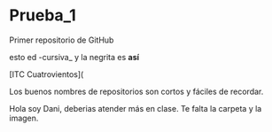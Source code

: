 # Prueba_1
Primer repositorio de GitHub

esto ed -cursiva_ y la negrita es **así**

[ITC Cuatrovientos](

Los buenos nombres de repositorios son cortos y fáciles de recordar.

Hola soy Dani, deberias atender más en clase. Te falta la carpeta y la imagen.
